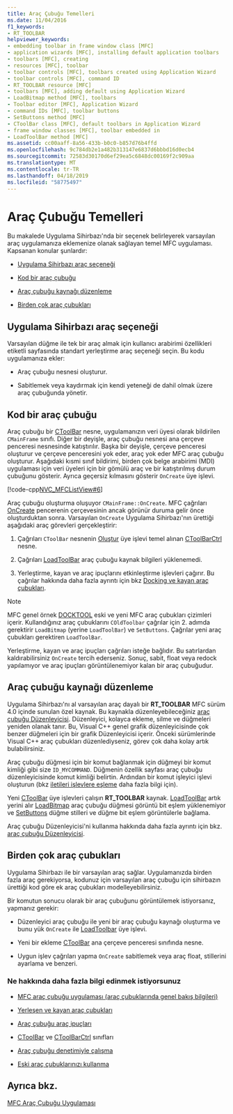 ```yaml
---
title: Araç Çubuğu Temelleri
ms.date: 11/04/2016
f1_keywords:
- RT_TOOLBAR
helpviewer_keywords:
- embedding toolbar in frame window class [MFC]
- application wizards [MFC], installing default application toolbars
- toolbars [MFC], creating
- resources [MFC], toolbar
- toolbar controls [MFC], toolbars created using Application Wizard
- toolbar controls [MFC], command ID
- RT_TOOLBAR resource [MFC]
- toolbars [MFC], adding default using Application Wizard
- LoadBitmap method [MFC], toolbars
- Toolbar editor [MFC], Application Wizard
- command IDs [MFC], toolbar buttons
- SetButtons method [MFC]
- CToolBar class [MFC], default toolbars in Application Wizard
- frame window classes [MFC], toolbar embedded in
- LoadToolBar method [MFC]
ms.assetid: cc00aaff-8a56-433b-b0c0-b857d76b4ffd
ms.openlocfilehash: 9c784db2e1a482b313147e6837d6bbbd16d0ecb4
ms.sourcegitcommit: 72583d30170d6ef29ea5c6848dc00169f2c909aa
ms.translationtype: MT
ms.contentlocale: tr-TR
ms.lasthandoff: 04/18/2019
ms.locfileid: "58775497"
---
```

# <a name="toolbar-fundamentals"></a>Araç Çubuğu Temelleri

Bu makalede Uygulama Sihirbazı'nda bir seçenek belirleyerek varsayılan araç uygulamanıza eklemenize olanak sağlayan temel MFC uygulaması. Kapsanan konular şunlardır:

- [Uygulama Sihirbazı araç seçeneği](#_core_the_appwizard_toolbar_option)

- [Kod bir araç çubuğu](#_core_the_toolbar_in_code)

- [Araç çubuğu kaynağı düzenleme](#_core_editing_the_toolbar_resource)

- [Birden çok araç çubukları](#_core_multiple_toolbars)

##  <a name="_core_the_appwizard_toolbar_option"></a> Uygulama Sihirbazı araç seçeneği

Varsayılan düğme ile tek bir araç almak için kullanıcı arabirimi özellikleri etiketli sayfasında standart yerleştirme araç seçeneği seçin. Bu kodu uygulamanıza ekler:

- Araç çubuğu nesnesi oluşturur.

- Sabitlemek veya kaydırmak için kendi yeteneği de dahil olmak üzere araç çubuğunda yönetir.

##  <a name="_core_the_toolbar_in_code"></a> Kod bir araç çubuğu

Araç çubuğu bir [CToolBar](../mfc/reference/ctoolbar-class.md) nesne, uygulamanızın veri üyesi olarak bildirilen `CMainFrame` sınıfı. Diğer bir deyişle, araç çubuğu nesnesi ana çerçeve penceresi nesnesinde katıştırılır. Başka bir deyişle, çerçeve penceresi oluşturur ve çerçeve penceresini yok eder, araç yok eder MFC araç çubuğu oluşturur. Aşağıdaki kısmi sınıf bildirimi, birden çok belge arabirimi (MDI) uygulaması için veri üyeleri için bir gömülü araç ve bir katıştırılmış durum çubuğunu gösterir. Ayrıca geçersiz kılmasını gösterir `OnCreate` üye işlevi.

[!code-cpp[NVC_MFCListView#6](../atl/reference/codesnippet/cpp/toolbar-fundamentals_1.h)]

Araç çubuğu oluşturma oluşuyor `CMainFrame::OnCreate`. MFC çağrıları [OnCreate](../mfc/reference/cwnd-class.md#oncreate) pencerenin çerçevesinin ancak görünür duruma gelir önce oluşturduktan sonra. Varsayılan `OnCreate` Uygulama Sihirbazı'nın ürettiği aşağıdaki araç görevleri gerçekleştirir:

1. Çağrıları `CToolBar` nesnenin [Oluştur](../mfc/reference/ctoolbar-class.md#create) üye işlevi temel alınan [CToolBarCtrl](../mfc/reference/ctoolbarctrl-class.md) nesne.

1. Çağrıları [LoadToolBar](../mfc/reference/ctoolbar-class.md#loadtoolbar) araç çubuğu kaynak bilgileri yüklenemedi.

1. Yerleştirme, kayan ve araç ipuçlarını etkinleştirme işlevleri çağırır. Bu çağrılar hakkında daha fazla ayrıntı için bkz [Docking ve kayan araç çubukları](../mfc/docking-and-floating-toolbars.md).

> [!NOTE]
>  MFC genel örnek [DOCKTOOL](../overview/visual-cpp-samples.md) eski ve yeni MFC araç çubukları çizimleri içerir. Kullandığınız araç çubuklarını `COldToolbar` çağrılar için 2. adımda gerektirir `LoadBitmap` (yerine `LoadToolBar`) ve `SetButtons`. Çağrılar yeni araç çubukları gerektiren `LoadToolBar`.

Yerleştirme, kayan ve araç ipuçları çağrıları isteğe bağlıdır. Bu satırlardan kaldırabilirsiniz `OnCreate` tercih ederseniz. Sonuç, sabit, float veya redock yapılamıyor ve araç ipuçları görüntülenemiyor kalan bir araç çubuğudur.

##  <a name="_core_editing_the_toolbar_resource"></a> Araç çubuğu kaynağı düzenleme

Uygulama Sihirbazı'nı al varsayılan araç dayalı bir **RT_TOOLBAR** MFC sürüm 4.0 içinde sunulan özel kaynak. Bu kaynakla düzenleyebileceğiniz [araç çubuğu Düzenleyicisi](../windows/toolbar-editor.md). Düzenleyici, kolayca ekleme, silme ve düğmeleri yeniden olanak tanır. Bu, Visual C++ genel grafik düzenleyicisinde çok benzer düğmeleri için bir grafik Düzenleyicisi içerir. Önceki sürümlerinde Visual C++ araç çubukları düzenlediyseniz, görev çok daha kolay artık bulabilirsiniz.

Araç çubuğu düğmesi için bir komut bağlanmak için düğmeyi bir komut kimliği gibi size `ID_MYCOMMAND`. Düğmenin özellik sayfası araç çubuğu düzenleyicisinde komut kimliği belirtin. Ardından bir komut işleyici işlevi oluşturun (bkz [iletileri işlevlere eşleme](../mfc/reference/mapping-messages-to-functions.md) daha fazla bilgi için).

Yeni [CToolBar](../mfc/reference/ctoolbar-class.md) üye işlevleri çalışın **RT_TOOLBAR** kaynak. [LoadToolBar](../mfc/reference/ctoolbar-class.md#loadtoolbar) artık yerini alır [LoadBitmap](../mfc/reference/ctoolbar-class.md#loadbitmap) araç çubuğu düğmesi görüntü bit eşlem yüklenemiyor ve [SetButtons](../mfc/reference/ctoolbar-class.md#setbuttons) düğme stilleri ve düğme bit eşlem görüntülerle bağlama.

Araç çubuğu Düzenleyicisi'ni kullanma hakkında daha fazla ayrıntı için bkz. [araç çubuğu Düzenleyicisi](../windows/toolbar-editor.md).

##  <a name="_core_multiple_toolbars"></a> Birden çok araç çubukları

Uygulama Sihirbazı ile bir varsayılan araç sağlar. Uygulamanızda birden fazla araç gerekiyorsa, kodunuz için varsayılan araç çubuğu için sihirbazın ürettiği kod göre ek araç çubukları modelleyebilirsiniz.

Bir komutun sonucu olarak bir araç çubuğunu görüntülemek istiyorsanız, yapmanız gerekir:

- Düzenleyici araç çubuğu ile yeni bir araç çubuğu kaynağı oluşturma ve bunu yük `OnCreate` ile [LoadToolbar](../mfc/reference/ctoolbar-class.md#loadtoolbar) üye işlevi.

- Yeni bir ekleme [CToolBar](../mfc/reference/ctoolbar-class.md) ana çerçeve penceresi sınıfında nesne.

- Uygun işlev çağrıları yapma `OnCreate` sabitlemek veya araç float, stillerini ayarlama ve benzeri.

### <a name="what-do-you-want-to-know-more-about"></a>Ne hakkında daha fazla bilgi edinmek istiyorsunuz

- [MFC araç çubuğu uygulaması (araç çubuklarında genel bakış bilgileri)](../mfc/mfc-toolbar-implementation.md)

- [Yerleşen ve kayan araç çubukları](../mfc/docking-and-floating-toolbars.md)

- [Araç çubuğu araç ipuçları](../mfc/toolbar-tool-tips.md)

- [CToolBar](../mfc/reference/ctoolbar-class.md) ve [CToolBarCtrl](../mfc/reference/ctoolbarctrl-class.md) sınıfları

- [Araç çubuğu denetimiyle çalışma](../mfc/working-with-the-toolbar-control.md)

- [Eski araç çubuklarınızı kullanma](../mfc/using-your-old-toolbars.md)

## <a name="see-also"></a>Ayrıca bkz.

[MFC Araç Çubuğu Uygulaması](../mfc/mfc-toolbar-implementation.md)

